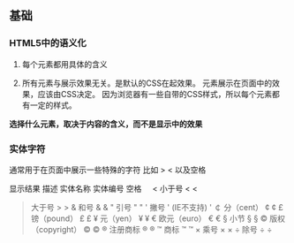 ## 基础

### HTML5中的语义化

1. 每个元素都用具体的含义


2. 所有元素与展示效果无关。是默认的CSS在起效果。
   元素展示在页面中的效果，应该由CSS决定。 
   因为浏览器有一些自带的CSS样式，所以每个元素都有一定的样式。


**选择什么元素，取决于内容的含义，而不是显示中的效果**

### 实体字符

通常用于在页面中展示一些特殊的字符 比如 > < 以及空格



显示结果	描述	实体名称	实体编号
 	空格	&nbsp;	&#160;
<	小于号	&lt;	&#60;
>	大于号	&gt;	&#62;
&	和号	&amp;	&#38;
"	引号	&quot;	&#34;
'	撇号 	&apos; (IE不支持)	&#39;
￠	分（cent）	&cent;	&#162;
£	镑（pound）	&pound;	&#163;
¥	元（yen）	&yen;	&#165;
€	欧元（euro）	&euro;	&#8364;
§	小节	&sect;	&#167;
©	版权（copyright）	&copy;	&#169;
®	注册商标	&reg;	&#174;
™	商标	&trade;	&#8482;
×	乘号	&times;	&#215;
÷	除号	&divide;	&#247;
